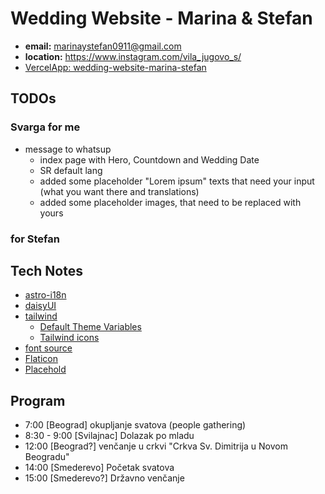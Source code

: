 # Wedding Website - Marina & Stefan

- **email:** marinaystefan0911@gmail.com
- **location:** https://www.instagram.com/vila_jugovo_s/
- [VercelApp: wedding-website-marina-stefan](https://vercel.com/svarozics-projects/wedding-website-marina-stefan)

## TODOs

### Svarga for me

- message to whatsup
  - index page with Hero, Countdown and Wedding Date
  - SR default lang
  - added some placeholder "Lorem ipsum" texts that need your input (what you want there and translations)
  - added some placeholder images, that need to be replaced with yours

### for Stefan

## Tech Notes

- [astro-i18n](https://github.com/alexandre-fernandez/astro-i18nÏ)
- [daisyUI](https://daisyui.com/)
- [tailwind](https://tailwindcss.com/)
  - [Default Theme Variables](https://tailwindcss.com/docs/theme#default-theme-variable-reference)
  - [Tailwind icons](https://www.tailwindtoolbox.com/icons)
- [font source](https://fontsource.org/)
- [Flaticon](https://www.flaticon.com/search?word=flag%20serbia)
- [Placehold](https://placehold.co)

## Program

- 7:00 [Beograd] okupljanje svatova (people gathering)
- 8:30 - 9:00 [Svilajnac] Dolazak po mladu
- 12:00 [Beograd?] venčanje u crkvi "Crkva Sv. Dimitrija u Novom Beogradu"
- 14:00 [Smederevo] Početak svatova
- 15:00 [Smederevo?] Državno venčanje
